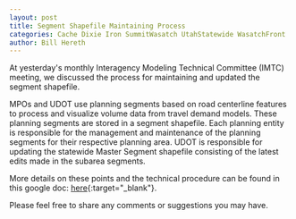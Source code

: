 ```yaml
---
layout: post
title: Segment Shapefile Maintaining Process
categories: Cache Dixie Iron SummitWasatch UtahStatewide WasatchFront
author: Bill Hereth
---
```


At yesterday's monthly Interagency Modeling Technical Committee (IMTC) meeting, we discussed the process for maintaining and updated the segment shapefile.

MPOs and UDOT use planning segments based on road centerline features to process and visualize volume data from travel demand models. These planning segments are stored in a segment shapefile. Each planning entity is responsible for the management and maintenance of the planning segments for their respective planning area. UDOT is responsible for updating the statewide Master Segment shapefile consisting of the latest edits made in the subarea segments.

More details on these points and the technical procedure can be found in this google doc: [here](https://docs.google.com/document/d/1eLN3vicf9w7GPfW-oszdKlCwD4AFZlE4gRsdfx2NUnA/edit?usp=sharing){:target="_blank"}.

Please feel free to share any comments or suggestions you may have.
